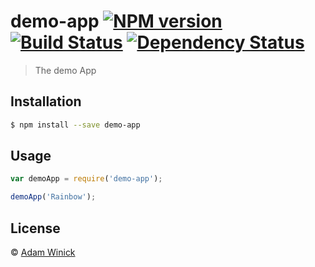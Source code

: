 # demo-app [![NPM version][npm-image]][npm-url] [![Build Status][travis-image]][travis-url] [![Dependency Status][daviddm-image]][daviddm-url]
> The demo App

## Installation

```sh
$ npm install --save demo-app
```

## Usage

```js
var demoApp = require('demo-app');

demoApp('Rainbow');
```
## License

 © [Adam Winick](https://github.com/)


[npm-image]: https://badge.fury.io/js/demo-app.svg
[npm-url]: https://npmjs.org/package/demo-app
[travis-image]: https://travis-ci.org//demo-app.svg?branch=master
[travis-url]: https://travis-ci.org//demo-app
[daviddm-image]: https://david-dm.org//demo-app.svg?theme=shields.io
[daviddm-url]: https://david-dm.org//demo-app
